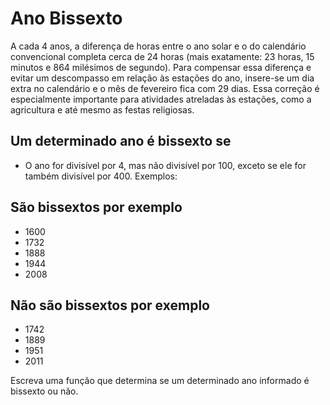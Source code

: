 # Ano Bissexto

A cada 4 anos, a diferença de horas entre o ano solar e o do calendário convencional completa cerca de 24 horas (mais exatamente: 23 horas, 15 minutos e 864 milésimos de segundo). Para compensar essa diferença e evitar um descompasso em relação às estações do ano, insere-se um dia extra no calendário e o mês de fevereiro fica com 29 dias. Essa correção é especialmente importante para atividades atreladas às estações, como a agricultura e até mesmo as festas religiosas.

## Um determinado ano é bissexto se

+ O ano for divisível por 4, mas não divisível por 100, exceto se ele for também divisível por 400.
Exemplos:

## São bissextos por exemplo

+ 1600
+ 1732
+ 1888
+ 1944
+ 2008

## Não são bissextos por exemplo

+ 1742
+ 1889
+ 1951
+ 2011

Escreva uma função que determina se um determinado ano informado é bissexto ou não.
